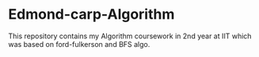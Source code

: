 # Edmond-carp-Algorithm
This repository contains my Algorithm coursework in 2nd year at IIT which was based on ford-fulkerson and BFS algo.
